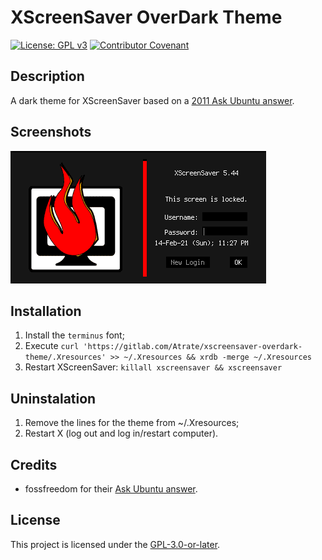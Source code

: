 # XScreenSaver OverDark Theme
[![License: GPL v3](https://img.shields.io/badge/License-GPLv3-blue.svg)](https://www.gnu.org/licenses/gpl-3.0) [![Contributor Covenant](https://img.shields.io/badge/Contributor%20Covenant-v2.0%20adopted-ff69b4.svg)](CODE_OF_CONDUCT.md) 

## Description
A dark theme for XScreenSaver based on a [2011 Ask Ubuntu answer](https://askubuntu.com/a/85196).

## Screenshots
![Screenshot 1](./screenshot.png)

## Installation
1. Install the `terminus` font;
2. Execute `curl 'https://gitlab.com/Atrate/xscreensaver-overdark-theme/.Xresources' >> ~/.Xresources && xrdb -merge ~/.Xresources`
3. Restart XScreenSaver: `killall xscreensaver && xscreensaver`

## Uninstalation
1. Remove the lines for the theme from ~/.Xresources;
2. Restart X (log out and log in/restart computer).

## Credits
- fossfreedom for their [Ask Ubuntu answer](https://askubuntu.com/a/85196).

## License
This project is licensed under the [GPL-3.0-or-later](https://www.gnu.org/licenses/gpl-3.0.html).